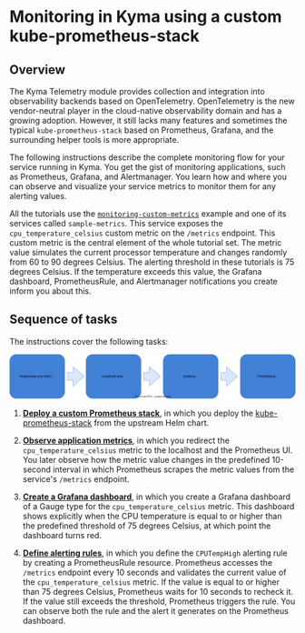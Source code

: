 # Monitoring in Kyma using a custom kube-prometheus-stack

## Overview

The Kyma Telemetry module provides collection and integration into observability backends based on OpenTelemetry. OpenTelemetry is the new vendor-neutral player in the cloud-native observability domain and has a growing adoption. However, it still lacks many features and sometimes the typical `kube-prometheus-stack` based on Prometheus, Grafana, and the surrounding helper tools is more appropriate.

The following instructions describe the complete monitoring flow for your service running in Kyma. You get the gist of monitoring applications, such as Prometheus, Grafana, and Alertmanager. You learn how and where you can observe and visualize your service metrics to monitor them for any alerting values.

All the tutorials use the [`monitoring-custom-metrics`](./monitoring-custom-metrics/README.md) example and one of its services called `sample-metrics`. This service exposes the `cpu_temperature_celsius` custom metric on the `/metrics` endpoint. This custom metric is the central element of the whole tutorial set. The metric value simulates the current processor temperature and changes randomly from 60 to 90 degrees Celsius. The alerting threshold in these tutorials is 75 degrees Celsius. If the temperature exceeds this value, the Grafana dashboard, PrometheusRule, and Alertmanager notifications you create inform you about this.

## Sequence of tasks

The instructions cover the following tasks:

 ![Monitoring tutorials](./assets/monitoring-tutorials.svg)

1. [**Deploy a custom Prometheus stack**](./prometheus.md), in which you deploy the [kube-prometheus-stack](https://github.com/prometheus-operator/kube-prometheus) from the upstream Helm chart.

2. [**Observe application metrics**](./monitoring-custom-metrics/README.md), in which you redirect the `cpu_temperature_celsius` metric to the localhost and the Prometheus UI. You later observe how the metric value changes in the predefined 10-second interval in which Prometheus scrapes the metric values from the service's `/metrics` endpoint.

3. [**Create a Grafana dashboard**](./monitoring-grafana-dashboard/README.md), in which you create a Grafana dashboard of a Gauge type for the `cpu_temperature_celsius` metric. This dashboard shows explicitly when the CPU temperature is equal to or higher than the predefined threshold of 75 degrees Celsius, at which point the dashboard turns red.

4. [**Define alerting rules**](./monitoring-alert-rules/README.md), in which you define the `CPUTempHigh` alerting rule by creating a PrometheusRule resource. Prometheus accesses the `/metrics` endpoint every 10 seconds and validates the current value of the `cpu_temperature_celsius` metric. If the value is equal to or higher than 75 degrees Celsius, Prometheus waits for 10 seconds to recheck it. If the value still exceeds the threshold, Prometheus triggers the rule. You can observe both the rule and the alert it generates on the Prometheus dashboard.
